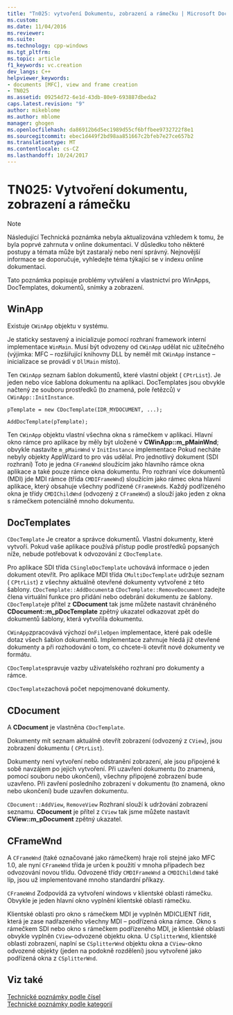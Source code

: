 ```yaml
---
title: "Tn025: vytvoření Dokumentu, zobrazení a rámečku | Microsoft Docs"
ms.custom: 
ms.date: 11/04/2016
ms.reviewer: 
ms.suite: 
ms.technology: cpp-windows
ms.tgt_pltfrm: 
ms.topic: article
f1_keywords: vc.creation
dev_langs: C++
helpviewer_keywords:
- documents [MFC], view and frame creation
- TN025
ms.assetid: 09254d72-6e1d-43db-80e9-693887dbeda2
caps.latest.revision: "9"
author: mikeblome
ms.author: mblome
manager: ghogen
ms.openlocfilehash: da86912b6d5ec1989d55cf6bffbee9732722f8e1
ms.sourcegitcommit: ebec1d449f2bd98aa851667c2bfeb7e27ce657b2
ms.translationtype: MT
ms.contentlocale: cs-CZ
ms.lasthandoff: 10/24/2017
---
```

# <a name="tn025-document-view-and-frame-creation"></a>TN025: Vytvoření dokumentu, zobrazení a rámečku
> [!NOTE]
>  Následující Technická poznámka nebyla aktualizována vzhledem k tomu, že byla poprvé zahrnuta v online dokumentaci. V důsledku toho některé postupy a témata může být zastaralý nebo není správný. Nejnovější informace se doporučuje, vyhledejte téma týkající se v indexu online dokumentaci.  
  
 Tato poznámka popisuje problémy vytváření a vlastnictví pro WinApps, DocTemplates, dokumentů, snímky a zobrazení.  
  
## <a name="winapp"></a>WinApp  
 Existuje `CWinApp` objektu v systému.  
  
 Je staticky sestavený a inicializuje pomocí rozhraní framework interní implementace `WinMain`. Musí být odvozeny od `CWinApp` udělat nic užitečného (výjimka: MFC – rozšiřující knihovny DLL by neměl mít `CWinApp` instance – inicializace se provádí v `DllMain` místo).  
  
 Ten `CWinApp` seznam šablon dokumentů, které vlastní objekt ( `CPtrList`). Je jeden nebo více šablona dokumentu na aplikaci. DocTemplates jsou obvykle načtený ze souboru prostředků (to znamená, pole řetězců) v `CWinApp::InitInstance`.  
  
```  
pTemplate = new CDocTemplate(IDR_MYDOCUMENT, ...);

AddDocTemplate(pTemplate);
```  
  
 Ten `CWinApp` objektu vlastní všechna okna s rámečkem v aplikaci. Hlavní okno rámce pro aplikace by měly být uložené v **CWinApp::m_pMainWnd**; obvykle nastavíte `m_pMainWnd` v `InitInstance` implementace Pokud necháte nebyly objekty AppWizard to pro vás udělal. Pro jednotlivý dokument (SDI rozhraní) Toto je jedna `CFrameWnd` sloužícím jako hlavního rámce okna aplikace a také pouze rámce okna dokumentu. Pro rozhraní více dokumentů (MDI) jde MDI rámce (třída `CMDIFrameWnd`) sloužícím jako rámec okna hlavní aplikace, který obsahuje všechny podřízené `CFrameWnd`s. Každý podřízeného okna je třídy `CMDIChildWnd` (odvozený z `CFrameWnd`) a slouží jako jeden z okna s rámečkem potenciálně mnoho dokumentu.  
  
## <a name="doctemplates"></a>DocTemplates  
 `CDocTemplate` Je creator a správce dokumentů. Vlastní dokumenty, které vytvoří. Pokud vaše aplikace používá přístup podle prostředků popsaných níže, nebude potřebovat k odvozování z `CDocTemplate`.  
  
 Pro aplikace SDI třída `CSingleDocTemplate` uchovává informace o jeden dokument otevřít. Pro aplikace MDI třída `CMultiDocTemplate` udržuje seznam ( `CPtrList`) z všechny aktuálně otevřené dokumenty vytvořené z této šablony. `CDocTemplate::AddDocument`a `CDocTemplate::RemoveDocument` zadejte člena virtuální funkce pro přidání nebo odebrání dokumentu ze šablony. `CDocTemplate`je přítel z **CDocument** tak jsme můžete nastavit chráněného **CDocument::m_pDocTemplate** zpětný ukazatel odkazovat zpět do dokumentů šablony, která vytvořila dokumentu.  
  
 `CWinApp`zpracovává výchozí `OnFileOpen` implementace, které pak odešle dotaz všech šablon dokumentů. Implementace zahrnuje hledá již otevřené dokumenty a při rozhodování o tom, co chcete-li otevřít nové dokumenty ve formátu.  
  
 `CDocTemplate`spravuje vazby uživatelského rozhraní pro dokumenty a rámce.  
  
 `CDocTemplate`zachová počet nepojmenované dokumenty.  
  
## <a name="cdocument"></a>CDocument  
 A **CDocument** je vlastněna `CDocTemplate`.  
  
 Dokumenty mít seznam aktuálně otevřít zobrazení (odvozený z `CView`), jsou zobrazení dokumentu ( `CPtrList`).  
  
 Dokumenty není vytvoření nebo odstranění zobrazení, ale jsou připojené k sobě navzájem po jejich vytvoření. Při uzavření dokumentu (to znamená, pomocí souboru nebo ukončení), všechny připojené zobrazení bude uzavřeno. Při zavření posledního zobrazení v dokumentu (to znamená, okno nebo ukončení) bude uzavřen dokumentu.  
  
 `CDocument::AddView`, `RemoveView` Rozhraní slouží k udržování zobrazení seznamu. **CDocument** je přítel z `CView` tak jsme můžete nastavit **CView::m_pDocument** zpětný ukazatel.  
  
## <a name="cframewnd"></a>CFrameWnd  
 A `CFrameWnd` (také označované jako rámečkem) hraje roli stejné jako MFC 1.0, ale nyní `CFrameWnd` třída je určen k použití v mnoha případech bez odvozování novou třídu. Odvozené třídy `CMDIFrameWnd` a `CMDIChildWnd` také líp, jsou už implementované mnoho standardní příkazy.  
  
 `CFrameWnd` Zodpovídá za vytvoření windows v klientské oblasti rámečku. Obvykle je jeden hlavní okno vyplnění klientské oblasti rámečku.  
  
 Klientské oblasti pro okno s rámečkem MDI je vyplněn MDICLIENT řídit, která je zase nadřazeného všechny MDI – podřízená okna rámce. Okno s rámečkem SDI nebo okno s rámečkem podřízeného MDI, je klientské oblasti obvykle vyplněn `CView`-odvozené objektu okna. U `CSplitterWnd`, klientské oblasti zobrazení, naplní se `CSplitterWnd` objektu okna a `CView`-okno odvozené objekty (jeden na podokně rozdělení) jsou vytvořené jako podřízená okna z `CSplitterWnd`.  
  
## <a name="see-also"></a>Viz také  
 [Technické poznámky podle čísel](../mfc/technical-notes-by-number.md)   
 [Technické poznámky podle kategorií](../mfc/technical-notes-by-category.md)

